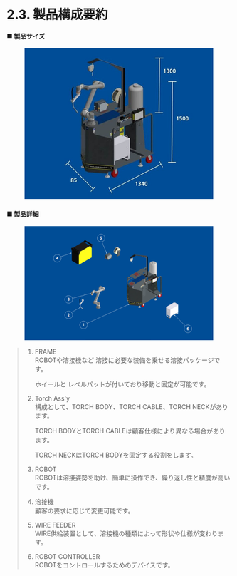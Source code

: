 # 2.3. 製品構成要約

#### ■ 製品サイズ

<figure><img src="../.gitbook/assets/그림16.jpg" alt="" width="563"><figcaption></figcaption></figure>



#### ■ 製品詳細

<figure><img src="../.gitbook/assets/그림17.png" alt="" width="563"><figcaption></figcaption></figure>

> 1.  FRAME\
>     ROBOTや溶接機など 溶接に必要な装備を乗せる溶接パッケージです。
>
>     ホイールと レベルパットが付いており移動と固定が可能です。
> 2.  Torch Ass'y\
>     構成として、TORCH BODY、TORCH CABLE、TORCH NECKがあります。
>
>     TORCH BODYとTORCH CABLEは顧客仕様により異なる場合があります。
>
>     TORCH NECKはTORCH BODYを固定する役割をします。
> 3. ROBOT\
>    ROBOTは溶接姿勢を助け、簡単に操作でき、繰り返し性と精度が高いです。
> 4. 溶接機\
>    顧客の要求に応じて変更可能です。
> 5. WIRE FEEDER\
>    WIRE供給装置として、溶接機の種類によって形状や仕様が変わります。
> 6. ROBOT CONTROLLER\
>    ROBOTをコントロールするためのデバイスです。

